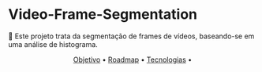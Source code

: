 # Video-Frame-Segmentation
:movie_camera: Este projeto trata da segmentação de frames de vídeos, baseando-se em uma análise de histograma.

<p align="center">
 <a href="#Como funciona">Objetivo</a> •
 <a href="#Arquivos necessários">Roadmap</a> • 
 <a href="#Documentação">Tecnologias</a> • 
</p>
